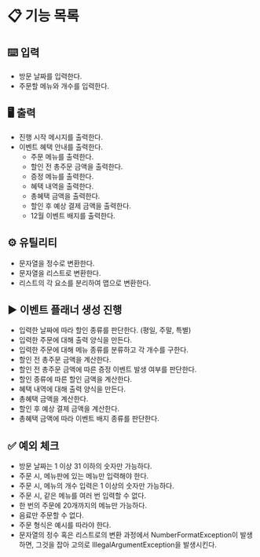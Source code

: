 # 📋 기능 목록

## ⌨️ 입력

- 방문 날짜를 입력한다.
- 주문할 메뉴와 개수를 입력한다.

## 🖥️ 출력

- 진행 시작 메시지를 출력한다.
- 이벤트 혜택 안내를 출력한다.
    - 주문 메뉴를 출력한다.
    - 할인 전 총주문 금액을 출력한다.
    - 증정 메뉴를 출력한다.
    - 혜택 내역을 출력한다.
    - 총혜택 금액을 출력한다.
    - 할인 후 예상 결제 금액을 출력한다.
    - 12월 이벤트 배지를 출력한다.

## ⚙️ 유틸리티

- 문자열을 정수로 변환한다.
- 문자열을 리스트로 변환한다.
- 리스트의 각 요소를 분리하여 맵으로 변환한다.

## ▶️ 이벤트 플래너 생성 진행

- 입력한 날짜에 따라 할인 종류를 판단한다. (평일, 주말, 특별)
- 입력한 주문에 대해 출력 양식을 만든다.
- 입력한 주문에 대해 메뉴 종류를 분류하고 각 개수를 구한다.
- 할인 전 총주문 금액을 계산한다.
- 할인 전 총주문 금액에 따른 증정 이벤트 발생 여부를 판단한다.
- 할인 종류에 따른 할인 금액을 계산한다.
- 혜택 내역에 대해 출력 양식을 만든다.
- 총혜택 금액을 계산한다.
- 할인 후 예상 결제 금액을 계산한다.
- 총혜택 금액에 따라 이벤트 배지 종류를 판단한다.

## ✅ 예외 체크

- 방문 날짜는 1 이상 31 이하의 숫자만 가능하다.
- 주문 시, 메뉴판에 있는 메뉴만 입력해야 한다.
- 주문 시, 메뉴의 개수 입력은 1 이상의 숫자만 가능하다.
- 주문 시, 같은 메뉴를 여러 번 입력할 수 없다.
- 한 번의 주문에 20개까지의 메뉴만 가능하다.
- 음료만 주문할 수 없다.
- 주문 형식은 예시를 따라야 한다.
- 문자열의 정수 혹은 리스트로의 변환 과정에서 NumberFormatException이 발생하면, 그것을 잡아 고의로 IllegalArgumentException을 발생시킨다.